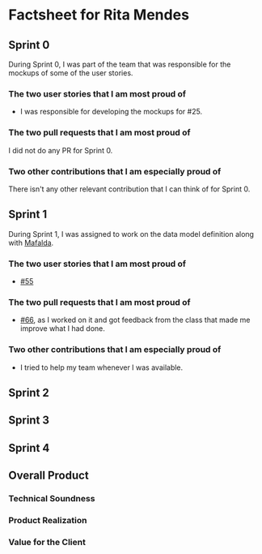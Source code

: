 # Factsheet for Rita Mendes

## Sprint 0

During Sprint 0, I was part of the team that was responsible for the mockups of some of the user stories.

### The two user stories that I am most proud of

-   I was responsible for developing the mockups for #25.

### The two pull requests that I am most proud of

I did not do any PR for Sprint 0.

### Two other contributions that I am especially proud of

There isn't any other relevant contribution that I can think of for Sprint 0.

## Sprint 1

During Sprint 1, I was assigned to work on the data model definition along with [Mafalda](https://github.com/mafmagalhaes19).

### The two user stories that I am most proud of

-   [#55](https://github.com/FEUP-MEIC-DS-2022-1MEIC03/shift_planner_project/issues/55)

### The two pull requests that I am most proud of

-   [#66](https://github.com/FEUP-MEIC-DS-2022-1MEIC03/shift_planner_project/pull/66), as I worked on it and got feedback from the class that made me improve what I had done.

### Two other contributions that I am especially proud of

-   I tried to help my team whenever I was available.

## Sprint 2

## Sprint 3

## Sprint 4

## Overall Product

### Technical Soundness

### Product Realization

### Value for the Client

